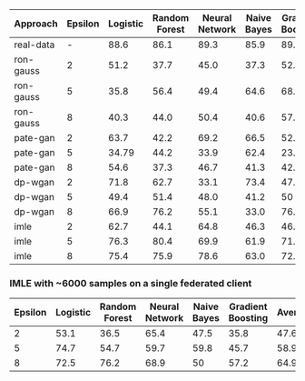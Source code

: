 | Approach | Epsilon | Logistic | Random Forest | Neural Network | Naive Bayes | Gradient Boosting | Average |
| -------- | ------- | -------- | ------------- | -------------- | ----------- | ----------------- | ------- |
| real-data | - | 88.6 | 86.1 | 89.3 | 85.9 | 89.7 | 87.9 |
| ron-gauss | 2 | 51.2| 37.7 | 45.0 | 37.3 | 52.8 | 44.8 |
| ron-gauss | 5 | 35.8| 56.4 | 49.4 | 64.6 | 68.1 | 54.8 |
| ron-gauss | 8 | 40.3| 44.0 | 50.4 | 40.6 | 57.3 | 46.5 |
| pate-gan | 2 | 63.7| 42.2 | 69.2 | 66.5 | 52.6 | 58.8 |
| pate-gan | 5 | 34.79| 44.2 | 33.9 | 62.4 | 23.6 | 39.7 |
| pate-gan | 8 | 54.6| 37.3 | 46.7 | 41.3 | 42.7 | 44.5 |
| dp-wgan | 2 | 71.8| 62.7 | 33.1 | 73.4 | 47.6 | 57.7 |
| dp-wgan | 5 | 49.4| 51.4 | 48.0 | 41.2 | 50 | 48.0 |
| dp-wgan | 8 | 66.9| 76.2 | 55.1 | 33.0 | 76.2 | 61.4 |
| imle | 2 | 62.7| 44.1 | 64.8 | 46.3 | 46.1 | 52.8 |
| imle | 5 | 76.3| 80.4 | 69.9 | 61.9 | 71.2 | 71.9 |
| imle | 8 | 75.4| 75.9 | 78.6 | 63.0 | 72.4 | 73.0 |


### IMLE with ~6000 samples on a single federated client

| Epsilon | Logistic | Random Forest | Neural Network | Naive Bayes | Gradient Boosting | Average |
| ------- | -------- | ------------- | -------------- | ----------- | ----------------- | ------- | 
| 2 | 53.1 | 36.5 |  65.4 | 47.5 | 35.8 | 47.6 |
| 5 | 74.7 | 54.7 |  59.7 | 59.8 | 45.7 | 58.9 |
| 8 | 72.5 | 76.2 |  68.9 | 50 | 57.2 | 64.9 |